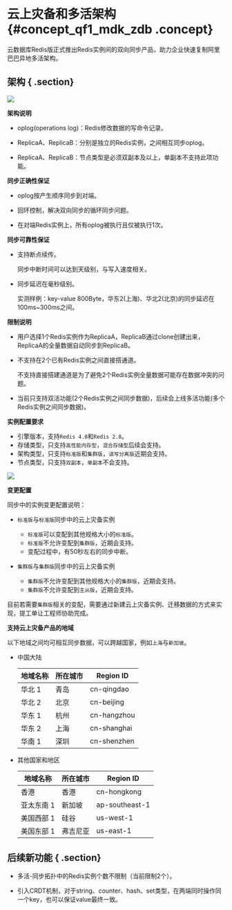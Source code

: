 # 云上灾备和多活架构 {#concept_qf1_mdk_zdb .concept}

云数据库Redis版正式推出Redis实例间的双向同步产品，助力企业快速复制阿里巴巴异地多活架构。

## 架构 { .section}

![](http://static-aliyun-doc.oss-cn-hangzhou.aliyuncs.com/assets/img/14010/15330329744934_zh-CN.png)

**架构说明**

-   oplog\(operations log\)：Redis修改数据的写命令记录。

-   ReplicaA、ReplicaB：分别是独立的Redis实例，之间相互同步oplog。

-   ReplicaA、ReplicaB：节点类型是必须双副本及以上，单副本不支持此项功能。


**同步正确性保证**

-   oplog按产生顺序同步到对端。

-   回环控制，解决双向同步的循环同步问题。

-   在对端Redis实例上，所有oplog被执行且仅被执行1次。


**同步可靠性保证**

-   支持断点续传。

    同步中断时间可以达到天级别，与写入速度相关。

-   同步延迟在毫秒级别。

    实测样例：key-value 800Byte，华东2\(上海\)、华北2\(北京\)的同步延迟在100ms~300ms之间。


**限制说明**

-   用户选择1个Redis实例作为ReplicaA，ReplicaB通过clone创建出来，ReplicaA的全量数据自动同步到ReplicaB。

-   不支持在2个已有Redis实例之间直接搭通道。

    不支持直接搭建通道是为了避免2个Redis实例全量数据可能存在数据冲突的问题。

-   当前只支持双活功能\(2个Redis实例之间同步数据\)，后续会上线多活功能\(多个Redis实例之间同步数据\)。


**实例配置要求**

-   引擎版本，支持`Redis 4.0`和`Redis 2.8`。
-   存储类型，只支持`高性能内存型`，`混合存储型`后续会支持。
-   架构类型，只支持`标准版`和`集群版`，`读写分离版`近期会支持。
-   节点类型，只支持`双副本`，`单副本`不会支持。

![](http://static-aliyun-doc.oss-cn-hangzhou.aliyuncs.com/assets/img/14010/15330329748300_zh-CN.jpg)

**变更配置**

同步中的实例变更配置说明：

-   `标准版`与`标准版`同步中的云上灾备实例
    -   `标准版`可以变配到其他规格大小的`标准版`。
    -   `标准版`不允许变配到`集群版`，近期会支持。
    -   变配过程中，有50秒左右的同步中断。

-   `集群版`与`集群版`同步中的云上灾备实例
    -   `集群版`不允许变配到其他规格大小的`集群版`，近期会支持。
    -   `集群版`不允许变配到`主从版`，近期会支持。

目前若需要`集群版`相关的变配，需要通过新建云上灾备实例、迁移数据的方式来实现，提工单让工程师协助完成。

**支持云上灾备产品的地域**

以下地域之间均可相互同步数据，可以跨越国家，例如`上海`与`新加坡`。

-   中国大陆

    |地域名称|所在城市|Region ID|
    |----|----|---------|
    |华北 1|青岛|cn-qingdao|
    |华北 2|北京|cn-beijing|
    |华东 1|杭州|cn-hangzhou|
    |华东 2|上海|cn-shanghai|
    |华南 1|深圳|cn-shenzhen|

-   其他国家和地区

    |地域名称|所在城市|Region ID|
    |----|----|---------|
    |香港|香港|cn-hongkong|
    |亚太东南 1|新加坡|ap-southeast-1|
    |美国西部 1|硅谷|us-west-1|
    |美国东部 1|弗吉尼亚|us-east-1|


## 后续新功能 { .section}

-   多活-同步拓扑中的Redis实例个数不限制（当前限制2个）。

-   引入CRDT机制，对于string、counter、hash、set类型，在两端同时操作同一个key，也可以保证value最终一致。


